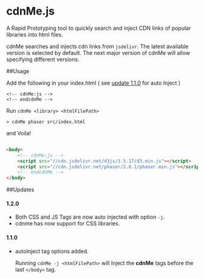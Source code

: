 # cdnMe.js
A Rapid Prototyping tool to quickly search and inject CDN links of popular libraries into html files.

cdnMe searches and injects cdn links from `jsdelivr`. The latest available version is selected by default. The next major version of cdnMe will allow specifying different versions.


##Usage

Add the following in your index.html ( see [update 1.1.0](#110) for auto Inject )
```
<!-- cdnMe:js -->
<!-- endcdnMe -->
```

Run `cdnMe <library> <htmlFilePath>`
```shell
> cdnMe phaser src/index.html
```

and Voila!

```html

<body>
    <!-- cdnMe:js -->
    <script src="//cdn.jsdelivr.net/d3js/3.5.17/d3.min.js"></script>
    <script src="//cdn.jsdelivr.net/phaser/2.6.1/phaser.min.js"></script>
    <!-- endcdnMe -->
</body>
```


##Updates
#### 1.2.0
* Both CSS and JS Tags are now auto injected with option `-j`.
* cdnme has now support for CSS libraries.

#### 1.1.0
* autoInject tag options added.

    Running `cdnMe -j <htmlFilePath>` will Inject the **cdnMe** tags before the last `</body>` tag.


